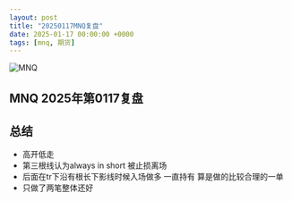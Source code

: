 ```yaml
---
layout: post
title: "20250117MNQ复盘"
date: 2025-01-17 00:00:00 +0000
tags: [mnq, 期货]
---
```

<img src="{{ site.baseurl }}/assets/images/mnq20250117.png" alt="MNQ" style="max-width: 100%; height: auto;">

## MNQ 2025年第0117复盘<!--more--> 

## 总结
<div align="left">
  <ul>
    <li>高开低走</li>
    <li>第三根线认为always in short 被止损离场</li>
    <li>后面在tr下沿有根长下影线时候入场做多 一直持有 算是做的比较合理的一单</li>
    <li>只做了两笔整体还好</li>
  </ul>
</div>